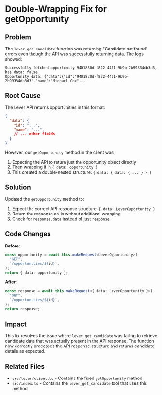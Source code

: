 # Double-Wrapping Fix for getOpportunity

## Problem
The `lever_get_candidate` function was returning "Candidate not found" errors even though the API was successfully returning data. The logs showed:

```
Successfully fetched opportunity 9401830d-f822-4401-9b9b-2b99334db3d3, has data: false
Opportunity data: {"data":{"id":"9401830d-f822-4401-9b9b-2b99334db3d3","name":"Michael Cox"...
```

## Root Cause
The Lever API returns opportunities in this format:
```json
{
  "data": {
    "id": "...",
    "name": "...",
    // ... other fields
  }
}
```

However, our `getOpportunity` method in the client was:
1. Expecting the API to return just the opportunity object directly
2. Then wrapping it in `{ data: opportunity }`
3. This created a double-nested structure: `{ data: { data: { ... } } }`

## Solution
Updated the `getOpportunity` method to:
1. Expect the correct API response structure: `{ data: LeverOpportunity }`
2. Return the response as-is without additional wrapping
3. Check for `response.data` instead of just `response`

## Code Changes
**Before:**
```typescript
const opportunity = await this.makeRequest<LeverOpportunity>(
  "GET",
  `/opportunities/${id}`,
);
return { data: opportunity };
```

**After:**
```typescript
const response = await this.makeRequest<{ data: LeverOpportunity }>(
  "GET",
  `/opportunities/${id}`,
);
return response;
```

## Impact
This fix resolves the issue where `lever_get_candidate` was failing to retrieve candidate data that was actually present in the API response. The function now correctly processes the API response structure and returns candidate details as expected.

## Related Files
- `src/lever/client.ts` - Contains the fixed `getOpportunity` method
- `src/index.ts` - Contains the `lever_get_candidate` tool that uses this method 